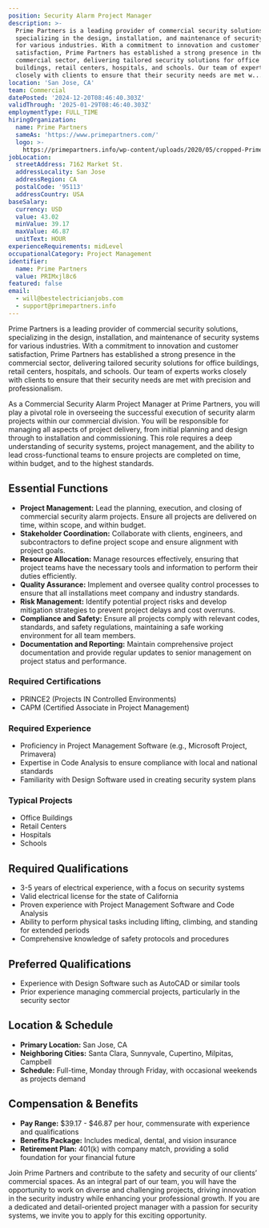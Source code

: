 ```yaml
---
position: Security Alarm Project Manager
description: >-
  Prime Partners is a leading provider of commercial security solutions,
  specializing in the design, installation, and maintenance of security systems
  for various industries. With a commitment to innovation and customer
  satisfaction, Prime Partners has established a strong presence in the
  commercial sector, delivering tailored security solutions for office
  buildings, retail centers, hospitals, and schools. Our team of experts works
  closely with clients to ensure that their security needs are met w...
location: 'San Jose, CA'
team: Commercial
datePosted: '2024-12-20T08:46:40.303Z'
validThrough: '2025-01-29T08:46:40.303Z'
employmentType: FULL_TIME
hiringOrganization:
  name: Prime Partners
  sameAs: 'https://www.primepartners.com/'
  logo: >-
    https://primepartners.info/wp-content/uploads/2020/05/cropped-Prime-Partners-Logo-NO-BG-1.png
jobLocation:
  streetAddress: 7162 Market St.
  addressLocality: San Jose
  addressRegion: CA
  postalCode: '95113'
  addressCountry: USA
baseSalary:
  currency: USD
  value: 43.02
  minValue: 39.17
  maxValue: 46.87
  unitText: HOUR
experienceRequirements: midLevel
occupationalCategory: Project Management
identifier:
  name: Prime Partners
  value: PRIMxjl8c6
featured: false
email:
  - will@bestelectricianjobs.com
  - support@primepartners.info
---
```




Prime Partners is a leading provider of commercial security solutions, specializing in the design, installation, and maintenance of security systems for various industries. With a commitment to innovation and customer satisfaction, Prime Partners has established a strong presence in the commercial sector, delivering tailored security solutions for office buildings, retail centers, hospitals, and schools. Our team of experts works closely with clients to ensure that their security needs are met with precision and professionalism.

As a Commercial Security Alarm Project Manager at Prime Partners, you will play a pivotal role in overseeing the successful execution of security alarm projects within our commercial division. You will be responsible for managing all aspects of project delivery, from initial planning and design through to installation and commissioning. This role requires a deep understanding of security systems, project management, and the ability to lead cross-functional teams to ensure projects are completed on time, within budget, and to the highest standards.

## Essential Functions

- **Project Management:** Lead the planning, execution, and closing of commercial security alarm projects. Ensure all projects are delivered on time, within scope, and within budget.
- **Stakeholder Coordination:** Collaborate with clients, engineers, and subcontractors to define project scope and ensure alignment with project goals.
- **Resource Allocation:** Manage resources effectively, ensuring that project teams have the necessary tools and information to perform their duties efficiently.
- **Quality Assurance:** Implement and oversee quality control processes to ensure that all installations meet company and industry standards.
- **Risk Management:** Identify potential project risks and develop mitigation strategies to prevent project delays and cost overruns.
- **Compliance and Safety:** Ensure all projects comply with relevant codes, standards, and safety regulations, maintaining a safe working environment for all team members.
- **Documentation and Reporting:** Maintain comprehensive project documentation and provide regular updates to senior management on project status and performance.

### Required Certifications

- PRINCE2 (Projects IN Controlled Environments)
- CAPM (Certified Associate in Project Management)

### Required Experience

- Proficiency in Project Management Software (e.g., Microsoft Project, Primavera)
- Expertise in Code Analysis to ensure compliance with local and national standards
- Familiarity with Design Software used in creating security system plans

### Typical Projects

- Office Buildings
- Retail Centers
- Hospitals
- Schools

## Required Qualifications

- 3-5 years of electrical experience, with a focus on security systems
- Valid electrical license for the state of California
- Proven experience with Project Management Software and Code Analysis
- Ability to perform physical tasks including lifting, climbing, and standing for extended periods
- Comprehensive knowledge of safety protocols and procedures

## Preferred Qualifications

- Experience with Design Software such as AutoCAD or similar tools
- Prior experience managing commercial projects, particularly in the security sector

## Location & Schedule

- **Primary Location:** San Jose, CA
- **Neighboring Cities:** Santa Clara, Sunnyvale, Cupertino, Milpitas, Campbell
- **Schedule:** Full-time, Monday through Friday, with occasional weekends as projects demand

## Compensation & Benefits

- **Pay Range:** $39.17 - $46.87 per hour, commensurate with experience and qualifications
- **Benefits Package:** Includes medical, dental, and vision insurance
- **Retirement Plan:** 401(k) with company match, providing a solid foundation for your financial future

Join Prime Partners and contribute to the safety and security of our clients’ commercial spaces. As an integral part of our team, you will have the opportunity to work on diverse and challenging projects, driving innovation in the security industry while enhancing your professional growth. If you are a dedicated and detail-oriented project manager with a passion for security systems, we invite you to apply for this exciting opportunity.